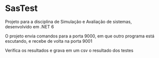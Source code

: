 # SasTest

Projeto para a disciplina de Simulação e Avaliação de sistemas, desenvolvido em .NET 6

O projeto envia comandos para a porta 9000, em que outro programa está escutando, e recebe de volta na porta 9001

Verifica os resultados e grava em um csv o resultado dos testes

